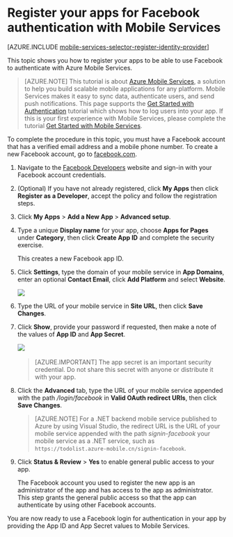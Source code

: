 <properties 
	pageTitle="Register for Facebook authentication | Azure Mobile Services" 
	description="Learn how to use Facebook authentication in your Azure Mobile Services app." 
	services="mobile-services" 
	documentationCenter="" 
	authors="ggailey777" 
	manager="dwrede" 
	editor=""/>

<tags
	ms.service="mobile-services"
	ms.date="09/25/2015"
	wacn.date=""/>

# Register your apps for Facebook authentication with Mobile Services

[AZURE.INCLUDE [mobile-services-selector-register-identity-provider](../includes/mobile-services-selector-register-identity-provider.md)]

This topic shows you how to register your apps to be able to use Facebook to authenticate with Azure Mobile Services. 

>[AZURE.NOTE] This tutorial is about [Azure Mobile Services], a solution to help you build scalable mobile applications for any platform. Mobile Services makes it easy to sync data, authenticate users, and send push notifications. This page supports the [Get Started with Authentication](/documentation/articles/mobile-services-ios-get-started-users) tutorial which shows how to log users into your app. If this is your first experience with Mobile Services, please complete the tutorial [Get Started with Mobile Services](/documentation/articles/mobile-services-ios-get-started).
	
To complete the procedure in this topic, you must have a Facebook account that has a verified email address and a mobile phone number. To create a new Facebook account, go to [facebook.com](http://go.microsoft.com/fwlink/p/?LinkId=268285).

1. Navigate to the [Facebook Developers](http://go.microsoft.com/fwlink/p/?LinkId=268285) website and sign-in with your Facebook account credentials.

2. (Optional) If you have not already registered, click **My Apps** then click **Register as a Developer**, accept the policy and follow the registration steps. 

3. Click **My Apps** > **Add a New App** > **Advanced setup**.

4. Type a unique **Display name** for your app, choose **Apps for Pages** under **Category**, then click **Create App ID** and complete the security exercise. 

	This creates a new Facebook app ID.

5. Click **Settings**, type the domain of your mobile service in **App Domains**, enter an optional **Contact Email**, click **Add Platform** and select **Website**.

   	![][3]

6. Type the URL of your mobile service in **Site URL**, then click **Save Changes**.

7. Click **Show**, provide your password if requested, then make a note of the values of **App ID** and **App Secret**. 

   	![][5]
	&nbsp;
	
    >[AZURE.IMPORTANT] The app secret is an important security credential. Do not share this secret with anyone or distribute it with your app.
	&nbsp;

8. Click the **Advanced** tab, type the URL of your mobile service appended with the path _/login/facebook_ in **Valid OAuth redirect URIs**, then click **Save Changes**. 
	&nbsp;

     >[AZURE.NOTE] For a .NET backend mobile service published to Azure by using Visual Studio, the redirect URL is the URL of your mobile service appended with the path _signin-facebook_ your mobile service as a .NET service, such as `https://todolist.azure-mobile.cn/signin-facebook`.  
       

9. Click **Status & Review** > **Yes** to enable general public access to your app.

	The Facebook account you used to register the new app is an administrator of the app and has access to the app as administrator. This step grants the general public access so that the app can authenticate by using other Facebook accounts. 


You are now ready to use a Facebook login for authentication in your app by providing the App ID and App Secret values to Mobile Services.  

<!-- Anchors. -->

<!-- Images. -->
[3]: ./media/mobile-services-how-to-register-facebook-authentication/mobile-services-facebook-configure-app.png
[5]: ./media/mobile-services-how-to-register-facebook-authentication/mobile-services-facebook-completed.png

<!-- URLs. -->
[Facebook Developers]: http://go.microsoft.com/fwlink/p/?LinkId=268286
[Get started with authentication]: /develop/mobile/tutorials/get-started-with-users-dotnet/
[Azure Management Portal]: https://manage.windowsazure.cn/
[Azure Mobile Services]: http://azure.microsoft.com/services/mobile-services/
 